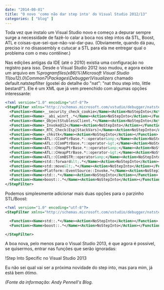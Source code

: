 ```yaml
---
date: "2014-08-01"
title: "O novo 'como não dar step into' do Visual Studio 2012/13"
categories: [ "blog" ]
---
```

Toda vez que instalo um Visual Studio novo e começo a depurar sempre surge a necessidade de fazê-lo calar a boca nos step intos da STL, Boost, ATL e coisas-que-sei-que-não-vai-dar-pau. (Obviamente, quando dá pau, preciso ir no disassembly e cutucar a STL para ela me entregar qual o problema com o meu contêiner.)

Nas edições antigas da IDE (até o 2010) existia uma configuração no registro para isso. Desde o Visual Studio 2012 isso mudou, e agora existe um arquivo em _%programfiles(x86)%\Microsoft Visual Studio 11(ou12).0\Common7\Packages\Debugger\Visualizers_ chamado default.natstepfilter (gostei do detalhe do "nat": "nat thou step into, little bestard!"). Ele é um XML que já vem preenchido com algumas opções interessante:

```xml
<?xml version="1.0" encoding="utf-8"?>
<StepFilter xmlns="http://schemas.microsoft.com/vstudio/debugger/natstepfilter/2010">
  <Function><Name>__security_check_cookie</Name><Action>NoStepInto</Action></Function>
  <Function><Name>__abi_winrt_.*</Name><Action>NoStepInto</Action></Function>
  <Function><Name>_ObjectStublessClient.*</Name><Action>NoStepInto</Action></Function>
  <Function><Name>_Invoke@12</Name><Action>NoStepInto</Action></Function>
  <Function><Name>_RTC_Check(Esp|StackVars)</Name><Action>NoStepInto</Action></Function>
  <Function><Name>_chkstk</Name><Action>NoStepInto</Action></Function>
  <Function><Name>ATL::CComPtrBase.*::operator&amp;</Name><Action>NoStepInto</Action></Function>
  <Function><Name>ATL::CComPtrBase.*::operator-&gt;</Name><Action>NoStepInto</Action></Function>
  <Function><Name>ATL::CHeapPtrBase.*::operator&amp;</Name><Action>NoStepInto</Action></Function>
  <Function><Name>ATL::CHeapPtrBase.*::operator-&gt;</Name><Action>NoStepInto</Action></Function>
  <Function><Name>ATL::CComBSTR::operator&amp;</Name><Action>NoStepInto</Action></Function>
  <Function><Name>std::forward&lt;.*</Name><Action>NoStepInto</Action></Function>
  <Function><Name>std::move&lt;.*</Name><Action>NoStepInto</Action></Function>
  <Function><Name>Platform::EventSource::Invoke.*</Name><Action>NoStepInto</Action></Function>
  <Function><Name>std::.*</Name><Action>NoStepInto</Action></Function>
  <Function><Name>boost::.*</Name><Action>NoStepInto</Action></Function>
</StepFilter>

```

Podemos simplesmente adicionar mais duas opções para o parzinho STL/Boost:

```xml
<?xml version="1.0" encoding="utf-8"?>
<StepFilter xmlns="http://schemas.microsoft.com/vstudio/debugger/natstepfilter/2010">

  <Function><Name>std::.*</Name><Action>NoStepInto</Action></Function>
  <Function><Name>boost::.*</Name><Action>NoStepInto</Action></Function>

</StepFilter>

```

A boa nova, pelo menos para o Visual Studio 2013, é que agora é possível, se quisermos, entrar nas funções que serão ignoradas:

!Step Into Specific no Visual Studio 2013

Eu não sei qual vai ser a próxima novidade do step into, mas para mim, já está bem ótimo.

_(Fonte da informação: Andy Pennell's Blog._

